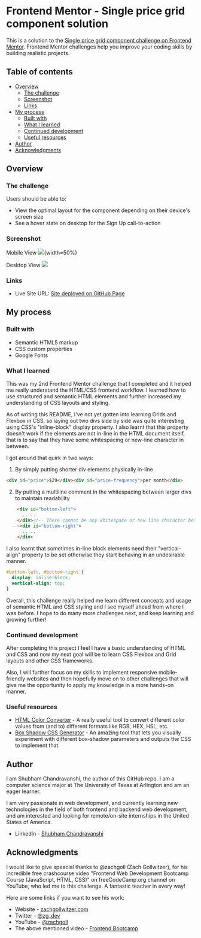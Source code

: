 # Frontend Mentor - Single price grid component solution

This is a solution to the [Single price grid component challenge on Frontend Mentor](https://www.frontendmentor.io/challenges/single-price-grid-component-5ce41129d0ff452fec5abbbc). Frontend Mentor challenges help you improve your coding skills by building realistic projects. 

## Table of contents

- [Overview](#overview)
  - [The challenge](#the-challenge)
  - [Screenshot](#screenshot)
  - [Links](#links)
- [My process](#my-process)
  - [Built with](#built-with)
  - [What I learned](#what-i-learned)
  - [Continued development](#continued-development)
  - [Useful resources](#useful-resources)
- [Author](#author)
- [Acknowledgments](#acknowledgments)

## Overview

### The challenge

Users should be able to:

- View the optimal layout for the component depending on their device's screen size
- See a hover state on desktop for the Sign Up call-to-action

### Screenshot

Mobile View
![](./mobile_view.png){width=50%}

Desktop View
![](./desktop_view.png)

### Links

- Live Site URL: [Site deployed on GitHub Page](https://shubhamcweb.github.io/price-grid-frontend-component/)

## My process

### Built with

- Semantic HTML5 markup
- CSS custom properties
- Google Fonts

### What I learned

This was my 2nd Frontend Mentor challenge that I completed and it helped me really understand the HTML/CSS frontend workflow. I learned how to use structured and semantic HTML elements and further increased my understanding of CSS layouts and styling.

As of writing this README, I've not yet gotten into learning Grids and Flexbox in CSS, so laying out two divs side by side was quite interesting using CSS's "inline-block" display property. I also learnt that this property doesn't work if the elements are not in-line in the HTML document itself, that is to say that they have some whitespacing or new-line character in between.

I got around that quirk in two ways:
1. By simply putting shorter div elements physically in-line
```html
<div id="price">$29</div><div id="price-frequency">per month</div>
```
2. By putting a multiline comment in the whitespacing between larger divs to maintain readability
```html
    <div id="bottom-left">
      .....
    </div><!-- There cannot be any whitespace or new line character between inline-block elements
  --><div id="bottom-right">
      .....
    </div>
```
 
I also learnt that sometimes in-line block elements need their "vertical-align" property to be set otherwise they start behaving in an undesirable manner.
```css
#bottom-left, #bottom-right {
  display: inline-block;
  vertical-align: top;
}
```

Overall, this challenge really helped me learn different concepts and usage of semantic HTML and CSS styling and I see myself ahead from where I was before. I hope to do many more challenges next, and keep learning and growing further!

### Continued development

After completing this project I feel I have a basic understanding of HTML and CSS and now my next goal will be to learn CSS Flexbox and Grid layouts and other CSS frameworks.

Also, I will further focus on my skills to implement responsive mobile-friendly websites and then hopefully move on to other challenges that will give me the opportunity to apply my knowledge in a more hands-on manner.

### Useful resources

- [HTML Color Converter](https://htmlcolors.com/color-converter) - A really useful tool to convert different color values from (and to) different formats like RGB, HEX, HSL, etc.
- [Box Shadow CSS Generator](https://www.example.com) - An amazing tool that lets you visually experiment with different box-shadow parameters and outputs the CSS to implement that.

## Author

I am Shubham Chandravanshi, the author of this GitHub repo. I am a computer science major at The University of Texas at Arlington and am an eager learner.

I am very passionate in web development, and currently learning new technologies in the field of both frontend and backend web development, and am interested and looking for remote/on-site internships in the United States of America.

- LinkedIn - [Shubham Chandravanshi](https://www.linkedin.com/in/shubhamcweb)

## Acknowledgments

I would like to give speacial thanks to @zachgoll (Zach Gollwitzer), for his incredible free crashcourse video "Frontend Web Development Bootcamp Course (JavaScript, HTML, CSS)" on freeCodeCamp.org channel on YouTube, who led me to this challenge. A fantastic teacher in every way!

Here are some links if you want to see his work:
- Website - [zachgollwitzer.com](https://zachgollwitzer.com)
- Twitter - [@zg_dev](https://twitter.com/zg_dev)
- YouTube - [@zachgoll](https://www.youtube.com/@zachgoll/about)
- The above mentioned video - [Frontend Bootcamp](https://www.youtube.com/watch?v=zJSY8tbf_ys&t=58873s)